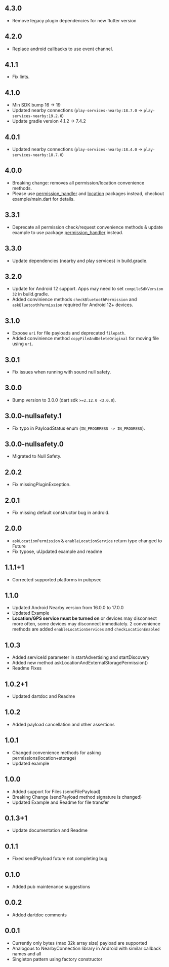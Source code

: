 ## 4.3.0

- Remove legacy plugin dependencies for new flutter version

## 4.2.0

- Replace android callbacks to use event channel.

## 4.1.1

-   Fix lints.

## 4.1.0

-   Min SDK bump 16 -> 19
-   Updated nearby connections (`play-services-nearby:18.7.0` -> `play-services-nearby:19.2.0`)
-   Update gradle version 4.1.2 -> 7.4.2

## 4.0.1

-   Updated nearby connections (`play-services-nearby:18.4.0` -> `play-services-nearby:18.7.0`)

## 4.0.0

-   Breaking change: removes all permission/location convenience methods.
-   Please use [permission_handler](https://pub.dev/packages/permission_handler) and
    [location](https://pub.dev/packages/location) packages instead, checkout example/main.dart
    for details.

## 3.3.1

-   Deprecate all permission check/request convenience methods & update example to use
    package [permission_handler](https://pub.dev/packages/permission_handler) instead.

## 3.3.0

-   Update dependencies (nearby and play services) in build.gradle.

## 3.2.0

-   Update for Android 12 support. Apps may need to set `compileSdkVersion 32` in build.gradle.
-   Added convinience methods `checkBluetoothPermission` and `askBluetoothPermission`
    required for Android 12+ devices.

## 3.1.0

-   Expose `uri` for file payloads and deprecated `filepath`.
-   Added convinience method `copyFileAndDeleteOriginal` for moving file using
    `uri`.

## 3.0.1

-   Fix issues when running with sound null safety.

## 3.0.0

-   Bump version to 3.0.0 (dart sdk `>=2.12.0 <3.0.0`).

## 3.0.0-nullsafety.1

-   Fix typo in PayloadStatus enum (`IN_PROGRRESS -> IN_PROGRESS`).

## 3.0.0-nullsafety.0

-   Migrated to Null Safety.

## 2.0.2

-   Fix missingPluginException.

## 2.0.1

-   Fix missing default constructor bug in android.

## 2.0.0

-   `askLocationPermission` & `enableLocationService` return type changed to Future<bool>
-   Fix typose, uUpdated example and readme

## 1.1.1+1

-   Corrected supported platforms in pubpsec

## 1.1.0

-   Updated Android Nearby version from 16.0.0 to 17.0.0
-   Updated Example
-   **Location/GPS service must be turned on** or devices may disconnect
    more often, some devices may disconnect immediately. 2 convenience methods are added
    `enableLocationServices` and `checkLocationEnabled`

## 1.0.3

-   Added serviceId parameter in startAdvertising and startDiscovery
-   Added new method askLocationAndExternalStoragePermission()
-   Readme Fixes

## 1.0.2+1

-   Updated dartdoc and Readme

## 1.0.2

-   Added payload cancellation and other assertions

## 1.0.1

-   Changed convenience methods for asking permissions(location+storage)
-   Updated example

## 1.0.0

-   Added support for Files (sendFilePayload)
-   Breaking Change (sendPayload method signature is changed)
-   Updated Example and Readme for file transfer

## 0.1.3+1

-   Update documentation and Readme

## 0.1.1

-   Fixed sendPayload future not completing bug

## 0.1.0

-   Added pub maintenance suggestions

## 0.0.2

-   Added dartdoc comments

## 0.0.1

-   Currently only bytes (max 32k array size) payload are supported
-   Analogous to NearbyConnection library in Android with similar callback names and all
-   Singleton pattern using factory constructor
